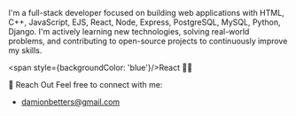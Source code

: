 I'm a full-stack developer focused on building web applications with HTML, C++, JavaScript, EJS, React, Node, Express, PostgreSQL, MySQL, Python, Django. I'm actively learning new technologies, solving real-world problems, and contributing to open-source projects to continuously improve my skills.

<span style={backgroundColor: 'blue'}/>React 💪🏾</span>


💬 Reach Out
Feel free to connect with me:
- damionbetters@gmail.com
